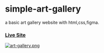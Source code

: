# simple-art-gallery
a basic art gallery website with html,css,figma.
### [Live Site](https://pineapple069.github.io/Art_Gallery_TIE/)
[![art-gallery.png](https://i.postimg.cc/qqvJk3Mx/art-gallery.png)](https://postimg.cc/hzNWshmX)


